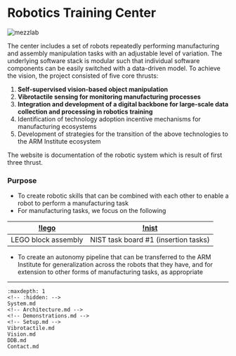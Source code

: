 # Robotics Training Center

![mezzlab](files/mezzlab.jpg)

The center includes a set of robots repeatedly performing manufacturing and assembly manipulation tasks with an adjustable level of variation. The underlying software stack is modular such that individual software components can be easily switched with a data-driven model. To achieve the vision, the project consisted of five core thrusts:

1. **Self-supervised vision-based object manipulation**
2. **Vibrotactile sensing for monitoring manufacturing processes**
3. **Integration and development of a digital backbone for large-scale data collection and processing in robotics training**
4. Identification of technology adoption incentive mechanisms for manufacturing ecosystems
5. Development of strategies for the transition of the above technologies to the ARM Institute ecosystem

The website is documentation of the robotic system which is result of first three thrust.

*<insert license and collaboration medium>*

### Purpose
* To create robotic skills that can be combined with each other to enable a robot to perform a manufacturing task
* For manufacturing tasks, we focus on the following

|[!lego](lego.png)|[!nist](nist-1.png)|
|---|---|
|LEGO block assembly|NIST task board #1 (insertion tasks)|

* To create an autonomy pipeline that can be transferred to the ARM Institute for generalization across the robots that they have, and for extension to other forms of manufacturing tasks, as appropriate
		
<!-- ### Environment
There are two environments of reference in this project:
* [The CMU-MFI Testbed]()
* [The ARM RTC robot cell]() -->

***
```{toctree}
:maxdepth: 1
<!-- :hidden: -->
System.md
<!-- Architecture.md -->
<!-- Demonstrations.md -->
<!-- Setup.md -->
Vibrotactile.md
Vision.md
DDB.md
Contact.md
```